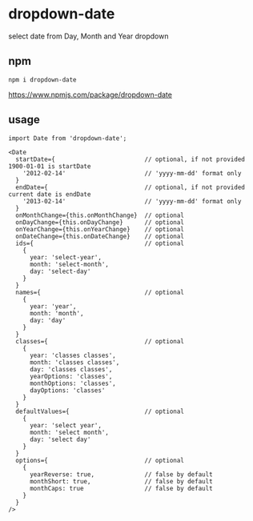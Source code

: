 # dropdown-date
select date from Day, Month and Year dropdown

## npm
```npm i dropdown-date```

https://www.npmjs.com/package/dropdown-date

## usage
```
import Date from 'dropdown-date';

<Date
  startDate={                         // optional, if not provided 1900-01-01 is startDate
    '2012-02-14'                      // 'yyyy-mm-dd' format only
  }
  endDate={                           // optional, if not provided current date is endDate
    '2013-02-14'                      // 'yyyy-mm-dd' format only
  }
  onMonthChange={this.onMonthChange}  // optional
  onDayChange={this.onDayChange}      // optional
  onYearChange={this.onYearChange}    // optional
  onDateChange={this.onDateChange}    // optional
  ids={                               // optional
    {
      year: 'select-year',
      month: 'select-month',
      day: 'select-day'
    }
  }
  names={                             // optional
    {
      year: 'year',
      month: 'month',
      day: 'day'
    }
  }
  classes={                           // optional
    {
      year: 'classes classes',
      month: 'classes classes',
      day: 'classes classes',
      yearOptions: 'classes',
      monthOptions: 'classes',
      dayOptions: 'classes'
    }
  }
  defaultValues={                     // optional
    {
      year: 'select year',
      month: 'select month',
      day: 'select day'
    }
  }
  options={                           // optional
    {
      yearReverse: true,              // false by default
      monthShort: true,               // false by default
      monthCaps: true                 // false by default
    }
  }
/>
```

